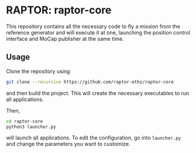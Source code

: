 # RAPTOR: raptor-core

This repository contains all the necessary code to fly a mission from the reference generator and will execute it at one, launching the position control interface and MoCap publisher at the same time. 

## Usage

Clone the repository using 

```bash
git clone --recursive https://github.com/raptor-ethz/raptor-core
```

and then build the project. This will create the necessary executables to run all applications.

Then, 

```bash
cd raptor-core
python3 launcher.py
```
will launch all applications. To edit the configuration, go into `launcher.py` and change the parameters you want to customize. 